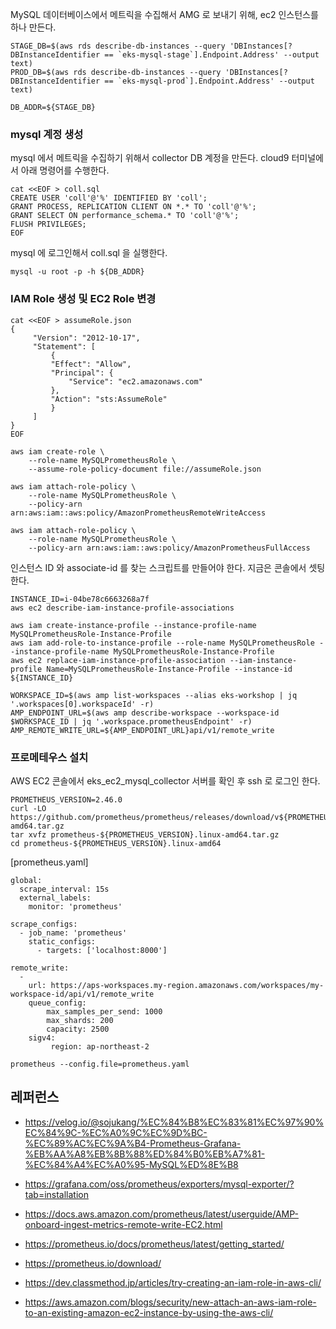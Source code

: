 MySQL 데이터베이스에서 메트릭을 수집해서 AMG 로 보내기 위해, ec2 인스턴스를 하나 만든다. 

```
STAGE_DB=$(aws rds describe-db-instances --query 'DBInstances[?DBInstanceIdentifier == `eks-mysql-stage`].Endpoint.Address' --output text)
PROD_DB=$(aws rds describe-db-instances --query 'DBInstances[?DBInstanceIdentifier == `eks-mysql-prod`].Endpoint.Address' --output text)

DB_ADDR=${STAGE_DB}
```


### mysql 계정 생성 ###

mysql 에서 메트릭을 수집하기 위해서 collector DB 계정을 만든다. cloud9 터미널에서 아래 명령어를 수행한다. 
```
cat <<EOF > coll.sql
CREATE USER 'coll'@'%' IDENTIFIED BY 'coll';
GRANT PROCESS, REPLICATION CLIENT ON *.* TO 'coll'@'%';
GRANT SELECT ON performance_schema.* TO 'coll'@'%';
FLUSH PRIVILEGES;
EOF
```

mysql 에 로그인해서 coll.sql 을 실행한다. 
```
mysql -u root -p -h ${DB_ADDR} 
```

### IAM Role 생성 및 EC2 Role 변경 ###
```
cat <<EOF > assumeRole.json
{
     "Version": "2012-10-17",
     "Statement": [
         {
         "Effect": "Allow",
         "Principal": {
             "Service": "ec2.amazonaws.com"
         },
         "Action": "sts:AssumeRole"
         }
     ]
}
EOF

aws iam create-role \
    --role-name MySQLPrometheusRole \
    --assume-role-policy-document file://assumeRole.json

aws iam attach-role-policy \
    --role-name MySQLPrometheusRole \
    --policy-arn arn:aws:iam::aws:policy/AmazonPrometheusRemoteWriteAccess

aws iam attach-role-policy \
    --role-name MySQLPrometheusRole \
    --policy-arn arn:aws:iam::aws:policy/AmazonPrometheusFullAccess
```


인스턴스 ID 와 associate-id 를 찾는 스크립트를 만들어야 한다. 지금은 콘솔에서 셋팅한다.
```
INSTANCE_ID=i-04be78c6663268a7f
aws ec2 describe-iam-instance-profile-associations
```

```
aws iam create-instance-profile --instance-profile-name MySQLPrometheusRole-Instance-Profile
aws iam add-role-to-instance-profile --role-name MySQLPrometheusRole --instance-profile-name MySQLPrometheusRole-Instance-Profile
aws ec2 replace-iam-instance-profile-association --iam-instance-profile Name=MySQLPrometheusRole-Instance-Profile --instance-id ${INSTANCE_ID}
```

```
WORKSPACE_ID=$(aws amp list-workspaces --alias eks-workshop | jq '.workspaces[0].workspaceId' -r)
AMP_ENDPOINT_URL=$(aws amp describe-workspace --workspace-id $WORKSPACE_ID | jq '.workspace.prometheusEndpoint' -r)
AMP_REMOTE_WRITE_URL=${AMP_ENDPOINT_URL}api/v1/remote_write
```



### 프로메테우스 설치 ###

AWS EC2 콘솔에서 eks_ec2_mysql_collector 서버를 확인 후 ssh 로 로그인 한다.

```
PROMETHEUS_VERSION=2.46.0
curl -LO https://github.com/prometheus/prometheus/releases/download/v${PROMETHEUS_VERSION}/prometheus-${PROMETHEUS_VERSION}.linux-amd64.tar.gz
tar xvfz prometheus-${PROMETHEUS_VERSION}.linux-amd64.tar.gz
cd prometheus-${PROMETHEUS_VERSION}.linux-amd64
```

[prometheus.yaml]
```
global:
  scrape_interval: 15s
  external_labels:
    monitor: 'prometheus'

scrape_configs:
  - job_name: 'prometheus'
    static_configs:
      - targets: ['localhost:8000']

remote_write:
  -
    url: https://aps-workspaces.my-region.amazonaws.com/workspaces/my-workspace-id/api/v1/remote_write
    queue_config:
        max_samples_per_send: 1000
        max_shards: 200
        capacity: 2500
    sigv4:
         region: ap-northeast-2
```

```
prometheus --config.file=prometheus.yaml
```



## 레퍼런스 ##

* https://velog.io/@sojukang/%EC%84%B8%EC%83%81%EC%97%90%EC%84%9C-%EC%A0%9C%EC%9D%BC-%EC%89%AC%EC%9A%B4-Prometheus-Grafana-%EB%AA%A8%EB%8B%88%ED%84%B0%EB%A7%81-%EC%84%A4%EC%A0%95-MySQL%ED%8E%B8

* https://grafana.com/oss/prometheus/exporters/mysql-exporter/?tab=installation

* https://docs.aws.amazon.com/prometheus/latest/userguide/AMP-onboard-ingest-metrics-remote-write-EC2.html

* https://prometheus.io/docs/prometheus/latest/getting_started/

* https://prometheus.io/download/

* https://dev.classmethod.jp/articles/try-creating-an-iam-role-in-aws-cli/

* https://aws.amazon.com/blogs/security/new-attach-an-aws-iam-role-to-an-existing-amazon-ec2-instance-by-using-the-aws-cli/
